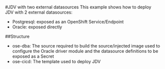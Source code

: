 #JDV with two external datasources
This example shows how to deploy JDV with 2 external datasources:
 * Postgresql: exposed as an OpenShift Service/Endpoint
 * Oracle: exposed directly

##Structure
 * ose-dba: The source required to build the source/injected image used to configure the Oracle driver module and the datasource definitions to be exposed as a Secret
 * ose-cicd: The template used to deploy JDV
